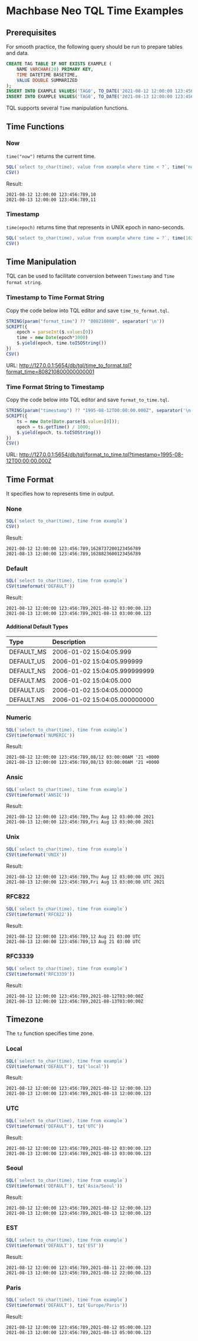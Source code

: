 # Machbase Neo TQL Time Examples

## Prerequisites

For smooth practice, the following query should be run to prepare tables and data.

```sql
CREATE TAG TABLE IF NOT EXISTS EXAMPLE (
    NAME VARCHAR(20) PRIMARY KEY,
    TIME DATETIME BASETIME,
    VALUE DOUBLE SUMMARIZED
);
INSERT INTO EXAMPLE VALUES('TAG0', TO_DATE('2021-08-12 12:00:00 123:456:789'), 10);
INSERT INTO EXAMPLE VALUES('TAG0', TO_DATE('2021-08-13 12:00:00 123:456:789'), 11);
```

TQL supports several `Time` manipulation functions.

## Time Functions

### Now

`time("now")` returns the current time.

```js
SQL(`select to_char(time), value from example where time < ?`, time('now'))
CSV()
```

Result:
```
2021-08-12 12:00:00 123:456:789,10
2021-08-13 12:00:00 123:456:789,11
```

### Timestamp

`time(epoch)` returns time that represents in UNIX epoch in nano-seconds.

```js
SQL(`select to_char(time), value from example where time = ?`, time(1628737200123456789))
CSV()
```

## Time Manipulation

TQL can be used to facilitate conversion between `Timestamp` and `Time format string`.

### Timestamp to Time Format String

Copy the code below into TQL editor and save `time_to_format.tql`.

```js
STRING(param("format_time") ?? "808210800", separator('\n'))
SCRIPT({
    epoch = parseInt($.values[0])
    time = new Date(epoch*1000)
    $.yield(epoch, time.toISOString())
})
CSV()
```

URL: http://127.0.0.1:5654/db/tql/time_to_format.tql?format_time=808210800000000001

### Time Format String to Timestamp

Copy the code below into TQL editor and save `format_to_time.tql`.

```js
STRING(param("timestamp") ?? "1995-08-12T00:00:00.000Z", separator('\n'))
SCRIPT({
    ts = new Date(Date.parse($.values[0]));
    epoch = ts.getTime() / 1000;
    $.yield(epoch, ts.toISOString())
})
CSV()
```

URL: http://127.0.0.1:5654/db/tql/format_to_time.tql?timestamp=1995-08-12T00:00:00.000Z

## Time Format

It specifies how to represents time in output.

### None

```js
SQL(`select to_char(time), time from example`)
CSV()
```

Result:
```
2021-08-12 12:00:00 123:456:789,1628737200123456789
2021-08-13 12:00:00 123:456:789,1628823600123456789
```

### Default

```js
SQL(`select to_char(time), time from example`)
CSV(timeformat('DEFAULT'))
```

Result:
```
2021-08-12 12:00:00 123:456:789,2021-08-12 03:00:00.123
2021-08-13 12:00:00 123:456:789,2021-08-13 03:00:00.123
```

#### Additional Default Types

| Type | Description |
|:-----|:------------|
| DEFAULT_MS | 2006-01-02 15:04:05.999 |
| DEFAULT_US | 2006-01-02 15:04:05.999999 |
| DEFAULT_NS | 2006-01-02 15:04:05.999999999 |
| DEFAULT.MS | 2006-01-02 15:04:05.000 |
| DEFAULT.US | 2006-01-02 15:04:05.000000 |
| DEFAULT.NS | 2006-01-02 15:04:05.000000000 |

### Numeric

```js
SQL(`select to_char(time), time from example`)
CSV(timeformat('NUMERIC'))
```

Result:
```
2021-08-12 12:00:00 123:456:789,08/12 03:00:00AM '21 +0000
2021-08-13 12:00:00 123:456:789,08/13 03:00:00AM '21 +0000
```

### Ansic

```js
SQL(`select to_char(time), time from example`)
CSV(timeformat('ANSIC'))
```

Result:
```
2021-08-12 12:00:00 123:456:789,Thu Aug 12 03:00:00 2021
2021-08-13 12:00:00 123:456:789,Fri Aug 13 03:00:00 2021
```

### Unix

```js
SQL(`select to_char(time), time from example`)
CSV(timeformat('UNIX'))
```

Result:
```
2021-08-12 12:00:00 123:456:789,Thu Aug 12 03:00:00 UTC 2021
2021-08-13 12:00:00 123:456:789,Fri Aug 13 03:00:00 UTC 2021
```

### RFC822

```js
SQL(`select to_char(time), time from example`)
CSV(timeformat('RFC822'))
```

Result:
```
2021-08-12 12:00:00 123:456:789,12 Aug 21 03:00 UTC
2021-08-13 12:00:00 123:456:789,13 Aug 21 03:00 UTC
```

### RFC3339

```js
SQL(`select to_char(time), time from example`)
CSV(timeformat('RFC3339'))
```

Result:
```
2021-08-12 12:00:00 123:456:789,2021-08-12T03:00:00Z
2021-08-13 12:00:00 123:456:789,2021-08-13T03:00:00Z
```

## Timezone

The `tz` function specifies time zone.

### Local

```js
SQL(`select to_char(time), time from example`)
CSV(timeformat('DEFAULT'), tz('local'))
```

Result:
```
2021-08-12 12:00:00 123:456:789,2021-08-12 12:00:00.123
2021-08-13 12:00:00 123:456:789,2021-08-13 12:00:00.123
```

### UTC

```js
SQL(`select to_char(time), time from example`)
CSV(timeformat('DEFAULT'), tz('UTC'))
```

Result:
```
2021-08-12 12:00:00 123:456:789,2021-08-12 03:00:00.123
2021-08-13 12:00:00 123:456:789,2021-08-13 03:00:00.123
```

### Seoul

```js
SQL(`select to_char(time), time from example`)
CSV(timeformat('DEFAULT'), tz('Asia/Seoul'))
```

Result:
```
2021-08-12 12:00:00 123:456:789,2021-08-12 12:00:00.123
2021-08-13 12:00:00 123:456:789,2021-08-13 12:00:00.123
```

### EST

```js
SQL(`select to_char(time), time from example`)
CSV(timeformat('DEFAULT'), tz('EST'))
```

Result:
```
2021-08-12 12:00:00 123:456:789,2021-08-11 22:00:00.123
2021-08-13 12:00:00 123:456:789,2021-08-12 22:00:00.123
```

### Paris

```js
SQL(`select to_char(time), time from example`)
CSV(timeformat('DEFAULT'), tz('Europe/Paris'))
```

Result:
```
2021-08-12 12:00:00 123:456:789,2021-08-12 05:00:00.123
2021-08-13 12:00:00 123:456:789,2021-08-13 05:00:00.123
```